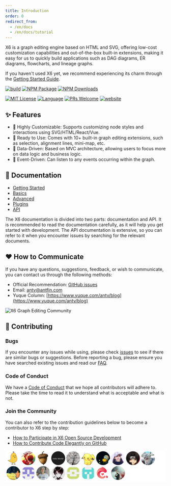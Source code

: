 ```yaml
---
title: Introduction
order: 0
redirect_from:
  - /en/docs
  - /en/docs/tutorial
---
```


X6 is a graph editing engine based on HTML and SVG, offering low-cost customization capabilities and out-of-the-box built-in extensions, making it easy for us to quickly build applications such as DAG diagrams, ER diagrams, flowcharts, and lineage graphs.

If you haven't used X6 yet, we recommend experiencing its charm through the [Getting Started Guide](/en/tutorial/getting-started).

<p align="left">
<a href="https://github.com/antvis/X6/actions/workflows/ci.yml"><img alt="build" src="https://img.shields.io/github/actions/workflow/status/antvis/x6/ci.yml?branch=master&logo=github&style=flat-square" /></a>
<a href="https://www.npmjs.com/package/@antv/x6"><img alt="NPM Package" src="https://img.shields.io/npm/v/@antv/x6.svg?style=flat-square" /></a>
<a href="https://www.npmjs.com/package/@antv/x6"><img alt="NPM Downloads" src="https://img.shields.io/npm/dm/@antv/x6?logo=npm&style=flat-square" /></a>
</p>

<p align="left">
<a href="/LICENSE"><img src="https://img.shields.io/github/license/antvis/x6?style=flat-square" alt="MIT License" /></a>
<a href="https://www.typescriptlang.org"><img alt="Language" src="https://img.shields.io/badge/language-TypeScript-blue.svg?style=flat-square" /></a>
<a href="https://github.com/antvis/x6/pulls"><img alt="PRs Welcome" src="https://img.shields.io/badge/PRs-Welcome-brightgreen.svg?style=flat-square" /></a>
<a href="https://x6.antv.antgroup.com"><img alt="website" src="https://img.shields.io/static/v1?label=&labelColor=505050&message=website&color=0076D6&style=flat-square&logo=google-chrome&logoColor=0076D6" /></a>
</p>

## ✨ Features

- 🌱  Highly Customizable: Supports customizing node styles and interactions using SVG/HTML/React/Vue.
- 🚀  Ready to Use: Comes with 10+ built-in graph editing extensions, such as selection, alignment lines, mini-map, etc.
- 🧲  Data-Driven: Based on MVC architecture, allowing users to focus more on data logic and business logic.
- 💯  Event-Driven: Can listen to any events occurring within the graph.

## 🍉 Documentation

- [Getting Started](/en/tutorial/getting-started)
- [Basics](/en/tutorial/basic/graph)
- [Advanced](/en/tutorial/intermediate/connection-point)
- [Plugins](/en/tutorial/plugins/transform)
- [API](/en/api/graph/graph)

The X6 documentation is divided into two parts: documentation and API. It is recommended to read the documentation carefully, as it will help you get started with development. The API documentation is extensive, so you can refer to it when you encounter issues by searching for the relevant documents.

## ❤️ How to Communicate

If you have any questions, suggestions, feedback, or wish to communicate, you can contact us through the following methods:

- Official Recommendation: [GitHub issues](https://github.com/antvis/X6/issues/new/choose)
- Email: [antv@antfin.com](mailto:antv@antfin.com)
- Yuque Column: [https://www.yuque.com/antv/blog](https://www.yuque.com/antv/blog)

<img src="https://mdn.alipayobjects.com/huamei_qa8qxu/afts/img/A*re6DTJv_Me8AAAAAQYAAAAgAemJ7AQ/original" alt="X6 Graph Editing Community" width="375" />

## 🤝 Contributing

### Bugs

If you encounter any issues while using, please check [issues](https://github.com/antvis/x6/issues) to see if there are similar bugs or suggestions. Before reporting a bug, please ensure you have searched existing issues and read our [FAQ](https://www.yuque.com/antv/x6/tox1ukbz5cw57qfy).

### Code of Conduct

We have a [Code of Conduct](https://github.com/antvis/X6/blob/master/CONTRIBUTING.md) that we hope all contributors will adhere to. Please take the time to read it to understand what is acceptable and what is not.

### Join the Community

You can also refer to the contribution guidelines below to become a contributor to X6 step by step:

- [How to Participate in X6 Open Source Development](https://www.yuque.com/antv/x6/gcinvi)
- [How to Contribute Code Elegantly on GitHub](https://segmentfault.com/a/1190000000736629?u_atoken=b71f69b7-7d74-4e6c-a373-76e0a36e2c87&u_asession=01aGvG2P10Vrjamv5BFM7yX0X2_OcJ_XmHlitgQC_BVnNLlRLdwpnHYH8ma1b1UKRaX0KNBwm7Lovlpxjd_P_q4JsKWYrT3W_NKPr8w6oU7K93NVUbout2zcDySUWFprtJUe3R9QHfzEvknA4dzJmVTGBkFo3NEHBv0PZUm6pbxQU&u_asig=05FBplinh079EhmRTHTDgrLXp5aawipV_A-9VAsAs841tY8QeTTaaTvFKcH6odRhI4VX2pBdH5ae6FY2MiL2X_4yTqZp2jK-_nBOl2nesFZDM2RmF5JkBT_JWpU60Z6lY1hzgqVxFxj_uE1HnffLBmwa5Sl9NkdZ4_S8RH_A-AooP9JS7q8ZD7Xtz2Ly-b0kmuyAKRFSVJkkdwVUnyHAIJzZMNY1otqX6vcbPyd-A-Ld3WE-pEMt_G6ZtWjng8eWoZH_8T8uYGNepqxdb-gLe1IO3h9VXwMyh6PgyDIVSG1W-dzbV77H9pFSh5eWBVfcZZYGYDqHeX90h_yD6KfDquy8GWlAwW_v4wTa3IAdocwA0iaDksczFnALAG-4HaicdUmWspDxyAEEo4kbsryBKb9Q&u_aref=SU72jL%2FvYl46xrVouxNG%2FiEj5e0%3D)

<a href="https://github.com/antvis/x6/graphs/contributors">
  <img src="https://raw.githubusercontent.com/antvis/X6/master/CONTRIBUTORS.svg" alt="Contributors" />
</a>
